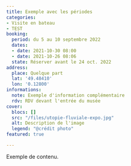 ```yaml
---
title: Exemple avec les périodes
categories:
- Visite en bateau
- TEST
booking:
  period: du 5 au 10 septembre 2022
  dates:
  - date: 2021-10-30 08:00
  - date: 2021-10-26 08:06
  state: Réserver avant le 24 oct. 2022
address:
  place: Quelque part
  lat: '49.48410'
  lon: '0.12800'
informations:
  note: Exemple d'information complémentaire
  rdv: RDV devant l'entrée du musée
cover:
  blocs: []
  src: "/files/utopie-fluviale-expo.jpg"
  alt: Description de l'image
  legend: "@crédit photo"
featured: true

---
```



Exemple de contenu.
